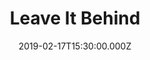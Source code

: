 ---
title: "Leave It Behind"
image: "https://firebasestorage.googleapis.com/v0/b/flatland-api.appspot.com/o/sermons%2FScreen%20Shot%202019-02-17%20at%206.08.22%20PM.png?alt=media&token=4a120628-0e11-4391-83dc-cea66c04e712"
date: "2019-02-17T15:30:00.000Z"
video:
  type: "vimeo"
  id: 317850989
speaker:
  name: "Bart Wilkins"
  permalink: "bart-wilkins"
series: "traveling-light"
---